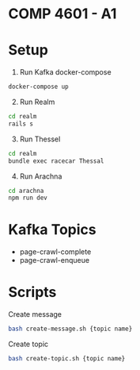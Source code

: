 # COMP 4601 - A1

# Setup

1. Run Kafka docker-compose

```bash
docker-compose up
```

2. Run Realm

```bash
cd realm
rails s
```

3. Run Thessel

```bash
cd realm
bundle exec racecar Thessal
```

4. Run Arachna

```bash
cd arachna
npm run dev
```

# Kafka Topics

- page-crawl-complete
- page-crawl-enqueue

# Scripts

Create message
```bash
bash create-message.sh {topic name}
```

Create topic
```bash
bash create-topic.sh {topic name}
```
